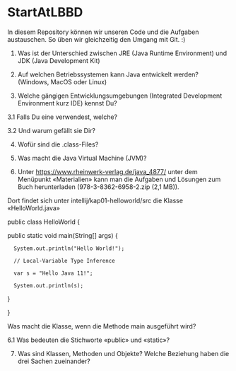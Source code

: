# StartAtLBBD

In diesem Repository können wir unseren Code und die Aufgaben austauschen. So üben wir gleichzeitig den Umgang mit Git. :)

1. Was ist der Unterschied zwischen JRE (Java Runtime Environment) und JDK (Java Development Kit)

2. Auf welchen Betriebssystemen kann Java entwickelt werden? (Windows, MacOS oder Linux)

3. Welche gängigen Entwicklungsumgebungen (Integrated Development Environment kurz IDE) kennst Du?

3.1 Falls Du eine verwendest, welche? 

3.2 Und warum gefällt sie Dir?

4. Wofür sind die .class-Files?

5. Was macht die Java Virtual Machine (JVM)?

6. Unter https://www.rheinwerk-verlag.de/java_4877/ unter dem Menüpunkt «Materialien» kann man die Aufgaben und Lösungen zum Buch herunterladen (978-3-8362-6958-2.zip (2,1 MB)).

Dort findet sich unter intellij/kap01-helloworld/src die Klasse «HelloWorld.java»

public class HelloWorld {

   public static void main(String[] args) {
   
      System.out.println("Hello World!");
      
      // Local-Variable Type Inference
      
      var s = "Hello Java 11!";
      
      System.out.println(s);
      
  }
  
}

Was macht die Klasse, wenn die Methode main ausgeführt wird?

6.1 Was bedeuten die Stichworte «public» und «static»?

7. Was sind Klassen, Methoden und Objekte? Welche Beziehung haben die drei Sachen zueinander?
